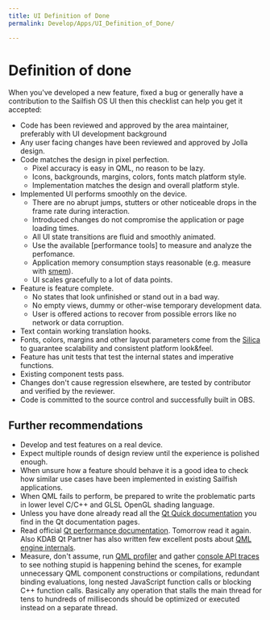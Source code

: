 ```yaml
---
title: UI Definition of Done
permalink: Develop/Apps/UI_Definition_of_Done/

---
```


# Definition of done

When you've developed a new feature, fixed a bug or generally have a
contribution to the Sailfish OS UI then this checklist can help you get
it accepted:

  - Code has been reviewed and approved by the area maintainer,
    preferably with UI development background
  - Any user facing changes have been reviewed and approved by Jolla
    design.
  - Code matches the design in pixel perfection.
      - Pixel accuracy is easy in QML, no reason to be lazy.
      - Icons, backgrounds, margins, colors, fonts match platform style.
      - Implementation matches the design and overall platform style.
  - Implemented UI performs smoothly on the device.
      - There are no abrupt jumps, stutters or other noticeable drops in
        the frame rate during interaction.
      - Introduced changes do not compromise the application or page
        loading times.
      - All UI state transitions are fluid and smoothly animated.
      - Use the available \[performance tools\] to measure and analyze
        the perfomance.
      - Application memory consumption stays reasonable (e.g. measure
        with [smem](http://www.selenic.com/smem)).
      - UI scales gracefully to a lot of data points.
  - Feature is feature complete.
      - No states that look unfinished or stand out in a bad way.
      - No empty views, dummy or other-wise temporary development data.
      - User is offered actions to recover from possible errors like no
        network or data corruption.
  - Text contain working translation hooks.
  - Fonts, colors, margins and other layout parameters come from the
    [Silica](https://autodoc.jollamobile.com/sailfishsilica/latest-devel/qml-sailfishsilica-theme.html)
    to guarantee scalability and consistent platform look\&feel.
  - Feature has unit tests that test the internal states and imperative
    functions.
  - Existing component tests pass.
  - Changes don't cause regression elsewhere, are tested by contributor
    and verified by the reviewer.
  - Code is committed to the source control and successfully built in
    OBS.

## Further recommendations

  - Develop and test features on a real device.
  - Expect multiple rounds of design review until the experience is
    polished enough.
  - When unsure how a feature should behave it is a good idea to check
    how similar use cases have been implemented in existing Sailfish
    applications.
  - When QML fails to perform, be prepared to write the problematic
    parts in lower level C/C++ and GLSL OpenGL shading language.
  - Unless you have done already read all the [Qt Quick
    documentation](http://doc.qt.io/qt-5/qtquick-index.html) you find in
    the Qt documentation pages.
  - Read official [Qt performance
    documentation](http://doc.qt.io/qt-5/qtquick-performance.html).
    Tomorrow read it again. Also KDAB Qt Partner has also written few
    excellent posts about [QML engine
    internals](http://www.kdab.com/category/blogs/qmlengineseries).
  - Measure, don't assume, run [QML
    profiler](http://doc.qt.io/qtcreator/creator-qml-performance-monitor.html)
    and gather [console API
    traces](http://blog.qt.io/blog/2012/03/01/debugging-qt-quick-2-console-api)
    to see nothing stupid is happening behind the scenes, for example
    unnecessary QML component constructions or compilations, redundant
    binding evaluations, long nested JavaScript function calls or
    blocking C++ function calls. Basically any operation that stalls the
    main thread for tens to hundreds of milliseconds should be optimized
    or executed instead on a separate thread.
